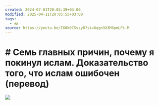 ```yaml
---
created: 2024-07-01T20:03:39+03:00
modified: 2025-04-11T20:05:55+03:00
tags:
  - 📥
source: https://youtu.be/E60k0CSvsy8?si=Uqgn3X3M8pnLPi-M
---
```


# # Семь главных причин, почему я покинул ислам. Доказательство того, что ислам ошибочен (перевод)

![](https://youtu.be/E60k0CSvsy8?si=Uqgn3X3M8pnLPi-M)